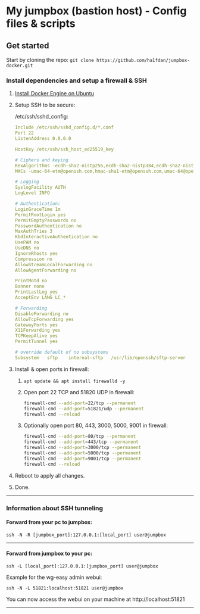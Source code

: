# My jumpbox (bastion host) - Config files & scripts

## Get started
Start by cloning the repo: `git clone https://github.com/ha1fdan/jumpbox-docker.git`

### Install dependencies and setup a firewall & SSH

1. [Install Docker Engine on Ubuntu](https://docs.docker.com/engine/install/ubuntu/)
2. Setup SSH to be secure:

    /etc/ssh/sshd_config:
    ```yaml
    Include /etc/ssh/sshd_config.d/*.conf
    Port 22
    ListenAddress 0.0.0.0

    HostKey /etc/ssh/ssh_host_ed25519_key

    # Ciphers and keying
    KexAlgorithms -ecdh-sha2-nistp256,ecdh-sha2-nistp384,ecdh-sha2-nistp521,diffie-hellman-group14-sha256
    MACs -umac-64-etm@openssh.com,hmac-sha1-etm@openssh.com,umac-64@openssh.com,hmac-sha2-256,hmac-sha2-512,hmac-sha1,umac-128@openssh.com,umac-128-etm@openssh.com

    # Logging
    SyslogFacility AUTH
    LogLevel INFO

    # Authentication:
    LoginGraceTime 1m
    PermitRootLogin yes
    PermitEmptyPasswords no
    PasswordAuthentication no
    MaxAuthTries 3
    KbdInteractiveAuthentication no
    UsePAM no
    UseDNS no
    IgnoreRhosts yes
    Compression no 
    AllowStreamLocalForwarding no
    AllowAgentForwarding no

    PrintMotd no
    Banner none
    PrintLastLog yes
    AcceptEnv LANG LC_*

    # Forwarding
    DisableForwarding no
    AllowTcpForwarding yes
    GatewayPorts yes
    X11Forwarding yes
    TCPKeepAlive yes
    PermitTunnel yes

    # override default of no subsystems
    Subsystem	sftp    internal-sftp	/usr/lib/openssh/sftp-server
    ```

3. Install & open ports in firewall:

    1. `apt update && apt install firewalld -y`
    2. Open port 22 TCP and 51820 UDP in firewall:

        ```bash
        firewall-cmd --add-port=22/tcp --permanent
        firewall-cmd --add-port=51821/udp --permanent
        firewall-cmd --reload
        ```
    3. Optionally open port 80, 443, 3000, 5000, 9001 in firewall:

        ```bash
        firewall-cmd --add-port=80/tcp --permanent
        firewall-cmd --add-port=443/tcp --permanent
        firewall-cmd --add-port=3000/tcp --permanent
        firewall-cmd --add-port=5000/tcp --permanent
        firewall-cmd --add-port=9001/tcp --permanent
        firewall-cmd --reload
        ```
4. Reboot to apply all changes.

5. Done.

---

### Information about SSH tunneling

#### Forward from your pc to jumpbox:

`ssh -N -R [jumpbox_port]:127.0.0.1:[local_port] user@jumpbox`

---

#### Forward from jumpbox to your pc:

`ssh -L [local_port]:127.0.0.1:[jumpbox_port] user@jumpbox`

Example for the wg-easy admin webui:

`ssh -N -L 51821:localhost:51821 user@jumpbox`

You can now access the webui on your machine at http://localhost:51821

---
